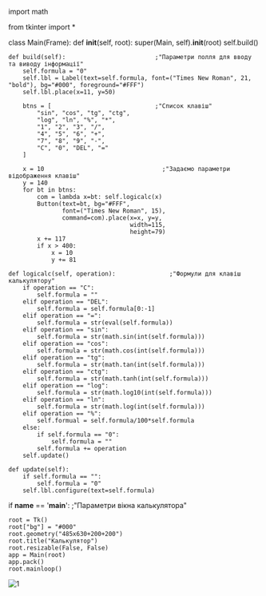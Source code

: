 import math

from tkinter import *

class Main(Frame):
    def __init__(self, root):
        super(Main, self).__init__(root)
        self.build()

    def build(self):                         ;"Параметри полля для вводу та виводу інформації"
        self.formula = "0"
        self.lbl = Label(text=self.formula, font=("Times New Roman", 21, "bold"), bg="#000", foreground="#FFF")
        self.lbl.place(x=11, y=50)

        btns = [                             ;"Список клавіш"
            "sin", "cos", "tg", "ctg",
            "log", "ln", "%", "*",
            "1", "2", "3", "/",
            "4", "5", "6", "+",
            "7", "8", "9", "-",
            "C", "0", "DEL", "="
        ]

        x = 10                                 ;"Задаємо параметри відображення клавіш"
        y = 140
        for bt in btns:
            com = lambda x=bt: self.logicalc(x)
            Button(text=bt, bg="#FFF",
                   font=("Times New Roman", 15),
                   command=com).place(x=x, y=y,
                                      width=115,
                                      height=79)
            x += 117
            if x > 400:
                x = 10
                y += 81

    def logicalc(self, operation):               ;"Формули для клавіш калькулятору"
        if operation == "C":
            self.formula = ""
        elif operation == "DEL":
            self.formula = self.formula[0:-1]
        elif operation == "=":
            self.formula = str(eval(self.formula))
        elif operation == "sin":
            self.formula = str(math.sin(int(self.formula)))
        elif operation == "cos":
            self.formula = str(math.cos(int(self.formula)))
        elif operation == "tg":
            self.formula = str(math.tan(int(self.formula)))
        elif operation == "ctg":
            self.formula = str(math.tanh(int(self.formula)))
        elif operation == "log":
            self.formula = str(math.log10(int(self.formula)))
        elif operation == "ln":
            self.formula = str(math.log(int(self.formula)))
        elif operation == "%":
            self.formual = self.formula/100*self.formula
        else:
            if self.formula == "0":
                self.formula = ""
            self.formula += operation
        self.update()

    def update(self):
        if self.formula == "":
            self.formula = "0"
        self.lbl.configure(text=self.formula)


if __name__ == '__main__':                  ;"Параметри вікна калькулятора"

    root = Tk()
    root["bg"] = "#000"
    root.geometry("485x630+200+200")
    root.title("Калькулятор")
    root.resizable(False, False)
    app = Main(root)
    app.pack()
    root.mainloop()

![1](https://user-images.githubusercontent.com/86879264/125195089-cc74b000-e25c-11eb-890b-e35cada0d163.png)





